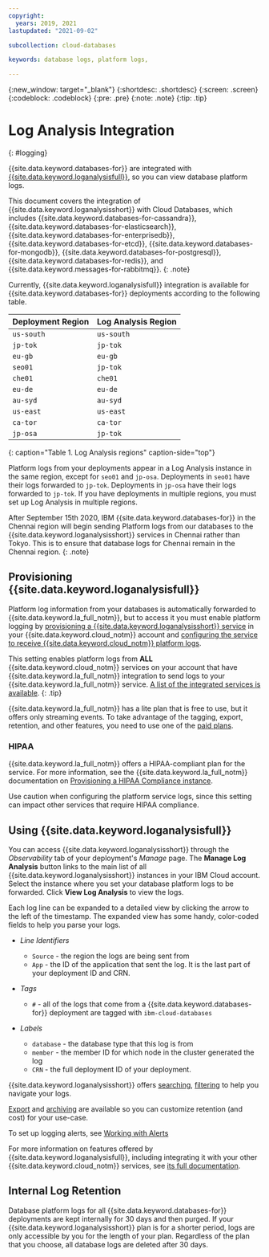 ```yaml
---
copyright:
  years: 2019, 2021
lastupdated: "2021-09-02"

subcollection: cloud-databases

keywords: database logs, platform logs, 

---
```


{:new_window: target="_blank"}
{:shortdesc: .shortdesc}
{:screen: .screen}
{:codeblock: .codeblock}
{:pre: .pre}
{:note: .note} 
{:tip: .tip}

# Log Analysis Integration
{: #logging}

{{site.data.keyword.databases-for}} are integrated with [{{site.data.keyword.loganalysisfull}}](/docs/log-analysis), so you can view database platform logs.

This document covers the integration of {{site.data.keyword.loganalysisshort}} with Cloud Databases, which includes {{site.data.keyword.databases-for-cassandra}},{{site.data.keyword.databases-for-elasticsearch}}, {{site.data.keyword.databases-for-enterprisedb}}, {{site.data.keyword.databases-for-etcd}}, {{site.data.keyword.databases-for-mongodb}}, {{site.data.keyword.databases-for-postgresql}}, {{site.data.keyword.databases-for-redis}}, and {{site.data.keyword.messages-for-rabbitmq}}.
{: .note}

Currently, {{site.data.keyword.loganalysisfull}} integration is available for {{site.data.keyword.databases-for}} deployments according to the following table.

Deployment Region | Log Analysis Region 
----------|-----------
`us-south` | `us-south`
`jp-tok` | `jp-tok`
`eu-gb` | `eu-gb`
`seo01` | `jp-tok`
`che01` | `che01`
`eu-de` | `eu-de`
`au-syd` | `au-syd`
`us-east` | `us-east`
`ca-tor` | `ca-tor`
`jp-osa` | `jp-tok` 
{: caption="Table 1. Log Analysis regions" caption-side="top"}

Platform logs from your deployments appear in a Log Analysis instance in the same region, except for `seo01` and `jp-osa`. Deployments in `seo01` have their logs forwarded to `jp-tok`. Deployments in `jp-osa` have their logs forwarded to `jp-tok`. If you have deployments in multiple regions, you must set up Log Analysis in multiple regions.  

After September 15th 2020, IBM {{site.data.keyword.databases-for}} in the Chennai region will begin sending Platform logs from our databases to the {{site.data.keyword.loganalysisshort}} services in Chennai rather than Tokyo. This is to ensure that database logs for Chennai remain in the Chennai region.
{: .note}

## Provisioning {{site.data.keyword.loganalysisfull}}

Platform log information from your databases is automatically forwarded to {{site.data.keyword.la_full_notm}}, but to access it you must enable platform logging by [provisioning a {{site.data.keyword.loganalysisshort}} service](/docs/log-analysis?topic=log-analysis-provision) in your {{site.data.keyword.cloud_notm}} account and [configuring the service to receive {{site.data.keyword.cloud_notm}} platform logs](/docs/log-analysis?topic=log-analysis-config_svc_logs).

This setting enables platform logs from **ALL** {{site.data.keyword.cloud_notm}} services on your account that have {{site.data.keyword.la_full_notm}} integration to send logs to your {{site.data.keyword.la_full_notm}} service. [A list of the integrated services is available](/docs/log-analysis?topic=log-analysis-cloud_services#cloud_services).
{: .tip}

{{site.data.keyword.la_full_notm}} has a lite plan that is free to use, but it offers only streaming events. To take advantage of the tagging, export, retention, and other features, you need to use one of the [paid plans](/docs/log-analysis?topic=log-analysis-service_plans).

### HIPAA 

{{site.data.keyword.la_full_notm}} offers a HIPAA-compliant plan for the service. For more information, see the {{site.data.keyword.la_full_notm}} documentation on [Provisioning a HIPAA Compliance instance](/docs/log-analysis?topic=log-analysis-provision_hipaa).

Use caution when configuring the platform service logs, since this setting can impact other services that require HIPAA compliance.

## Using {{site.data.keyword.loganalysisfull}}

You can access {{site.data.keyword.loganalysisshort}} through the _Observability_ tab of your deployment's _Manage_ page. The **Manage Log Analysis** button links to the main list of all {{site.data.keyword.loganalysisshort}} instances in your IBM Cloud account. Select the instance where you set your database platform logs to be forwarded. Click **View Log Analysis** to view the logs.

Each log line can be expanded to a detailed view by clicking the arrow to the left of the timestamp. The expanded view has some handy, color-coded fields to help you parse your logs. 

- _Line Identifiers_
    - `Source` - the region the logs are being sent from
    - `App` - the ID of the application that sent the log. It is the last part of your deployment ID and CRN.

- _Tags_
    - `#` - all of the logs that come from a {{site.data.keyword.databases-for}} deployment are tagged with `ibm-cloud-databases`

- _Labels_
    - `database` - the database type that this log is from
    - `member` - the member ID for which node in the cluster generated the log
    - `CRN` - the full deployment ID of your deployment.

{{site.data.keyword.loganalysisshort}} offers [searching](/docs/log-analysis?topic=log-analysis-view_logs#view_logs_step6), [filtering](/docs/log-analysis?topic=log-analysis-view_logs#view_logs_step5) to help you navigate your logs.

[Export](/docs/log-analysis?topic=log-analysis-export#export) and [archiving](/docs/log-analysis?topic=log-analysis-archiving#archiving) are available so you can customize retention (and cost) for your use-case.

To set up logging alerts, see [Working with Alerts](/docs/log-analysis?topic=log-analysis-alerts#alerts)

For more information on features offered by {{site.data.keyword.loganalysisfull}}, including integrating it with your other {{site.data.keyword.cloud_notm}} services, see [its full documentation](/docs/log-analysis).

## Internal Log Retention

Database platform logs for all {{site.data.keyword.databases-for}} deployments are kept internally for 30 days and then purged. If your {{site.data.keyword.loganalysisshort}} plan is for a shorter period, logs are only accessible by you for the length of your plan. Regardless of the plan that you choose, all database logs are deleted after 30 days.
